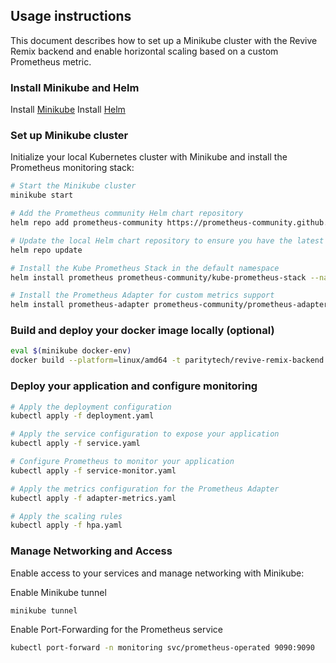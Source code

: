 ## Usage instructions

This document describes how to set up a Minikube cluster with the Revive Remix backend
and enable horizontal scaling based on a custom Prometheus metric.

### Install Minikube and Helm

Install [Minikube](https://minikube.sigs.k8s.io/docs/start/)
Install [Helm](https://helm.sh/docs/intro/install/)

### Set up Minikube cluster

Initialize your local Kubernetes cluster with Minikube and install the Prometheus monitoring stack:

```sh
# Start the Minikube cluster
minikube start

# Add the Prometheus community Helm chart repository
helm repo add prometheus-community https://prometheus-community.github.io/helm-charts

# Update the local Helm chart repository to ensure you have the latest charts
helm repo update

# Install the Kube Prometheus Stack in the default namespace
helm install prometheus prometheus-community/kube-prometheus-stack --namespace default --create-namespace

# Install the Prometheus Adapter for custom metrics support
helm install prometheus-adapter prometheus-community/prometheus-adapter --namespace default --set prometheus.url=http://prometheus-kube-prometheus-prometheus.default.svc.cluster.local
```

### Build and deploy your docker image locally (optional)

```sh
eval $(minikube docker-env)
docker build --platform=linux/amd64 -t paritytech/revive-remix-backend:1.3.5 ../
```

### Deploy your application and configure monitoring

```sh
# Apply the deployment configuration
kubectl apply -f deployment.yaml

# Apply the service configuration to expose your application
kubectl apply -f service.yaml

# Configure Prometheus to monitor your application
kubectl apply -f service-monitor.yaml

# Apply the metrics configuration for the Prometheus Adapter
kubectl apply -f adapter-metrics.yaml

# Apply the scaling rules
kubectl apply -f hpa.yaml
```

### Manage Networking and Access

Enable access to your services and manage networking with Minikube:

Enable Minikube tunnel

```sh
minikube tunnel
```

Enable Port-Forwarding for the Prometheus service

```sh
kubectl port-forward -n monitoring svc/prometheus-operated 9090:9090
```
